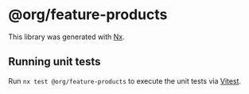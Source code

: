 # @org/feature-products

This library was generated with [Nx](https://nx.dev).

## Running unit tests

Run `nx test @org/feature-products` to execute the unit tests via [Vitest](https://vitest.dev/).
